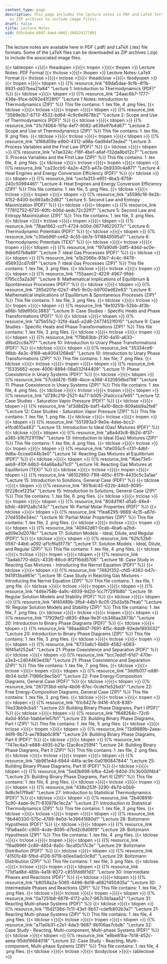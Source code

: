 ```yaml
---
content_type: page
description: This page includes the lecture notes in PDF and LaTeX format (included
  as ZIP archives to include image files).
draft: false
title: Lecture Notes
uid: 035cbabe-684f-4ae4-b662-1b832d177d01
---
```

The lecture notes are available here in PDF (.pdf) and LaTeX (.tex) file formats. Some of the LaTeX files can be downloaded as ZIP archives (.zip) to include the associated image files.

{{< tableopen >}}{{< theadopen >}}{{< tropen >}}{{< thopen >}}
Lecture Notes: PDF Format
{{< thclose >}}{{< thopen >}}
Lecture Notes: LaTeX Format
{{< thclose >}}{{< trclose >}}{{< theadclose >}}{{< tbodyopen >}}{{< tropen >}}{{< tdopen >}}
{{% resource_link "69da5daa-9cfb-4f1b-8931-dd37bea21a84" "Lecture 1: Introduction to Thermodynamics (PDF)" %}}
{{< tdclose >}}{{< tdopen >}}
{{% resource_link "24aac6b7-1777-436e-91ce-b092e41f28f0" "Lecture 1 Notes: Introduction to Thermodynamics (ZIP)" %}} This file contains: 1 .tex file, 4 .png files.
{{< tdclose >}}{{< trclose >}}{{< tropen >}}{{< tdopen >}}
{{% resource_link "3589e0b7-6713-4532-bd64-4c9c6e8678b2" "Lecture 2: Scope and Use of Thermodynamics (PDF)" %}}
{{< tdclose >}}{{< tdopen >}}
{{% resource_link "31c74064-191a-4ef7-9082-a636e97b4d67" "Lecture 2: Scope and Use of Thermodynamics (ZIP)" %}} This file contains: 1 .tex file, 9 .png files.
{{< tdclose >}}{{< trclose >}}{{< tropen >}}{{< tdopen >}}
{{% resource_link "d166d09a-e9b0-4312-a98a-0ad94ef3eded" "Lecture 3: Process Variables and the First Law (PDF)" %}}
{{< tdclose >}}{{< tdopen >}}
{{% resource_link "e7ae324c-f16f-4be1-a6af-f32da8bd12c7" "Lecture 3: Process Variables and the First Law (ZIP)" %}} This file contains: 1 .tex file, 4 .png files.
{{< tdclose >}}{{< trclose >}}{{< tropen >}}{{< tdopen >}}
{{% resource_link "ca23ccb5-4a2e-42f3-a47a-0b9330c4a871" "Lecture 4: Heat Engines and Energy Conversion Efficiency (PDF)" %}}
{{< tdclose >}}{{< tdopen >}}
{{% resource_link "cecfa313-e951-4ba3-8758-240c50994461" "Lecture 4: Heat Engines and Energy Conversion Efficiency (ZIP)" %}} This file contains: 1 .tex file, 5 .png files.
{{< tdclose >}}{{< trclose >}}{{< tropen >}}{{< tdopen >}}
{{% resource_link "a5596c18-9e2b-4152-8400-bc693a9c2d82" "Lecture 5: Second Law and Entropy Maximization (PDF)" %}}
{{< tdclose >}}{{< tdopen >}}
{{% resource_link "77812752-6735-40fc-b06d-aedc72c32ff7" "Lecture 5: Second Law and Entropy Maximization (ZIP)" %}} This file contains: 1 .tex file, 5 .png files.
{{< tdclose >}}{{< trclose >}}{{< tropen >}}{{< tdopen >}}
{{% resource_link "78ae1662-ccf1-4724-b00d-0677d622077c" "Lecture 6: Thermodynamic Potentials (PDF)" %}}
{{< tdclose >}}{{< tdopen >}}
{{% resource_link "c30eb96f-ce62-4c55-bb7e-5118849595a1" "Lecture 6: Thermodynamic Potentials (TEX)" %}}
{{< tdclose >}}{{< trclose >}}{{< tropen >}}{{< tdopen >}}
{{% resource_link "197a90d6-2df5-4d4d-ac0e-9dbbf07b8a89" "Lecture 7: Ideal Gas Processes (PDF)" %}}
{{< tdclose >}}{{< tdopen >}}
{{% resource_link "e1b2066e-93b7-4c4c-9478-456932cd7c6f" "Lecture 7: Ideal Gas Processes (ZIP)" %}} This file contains: 1 .tex file, 3 .png files.
{{< tdclose >}}{{< trclose >}}{{< tropen >}}{{< tdopen >}}
{{% resource_link "755aaec2-4228-4967-9fdd-f795cc5a2a36" "Lecture 8: Mathematical Implications of Equilibrium & Spontaneous Processes (PDF)" %}}
{{< tdclose >}}{{< tdopen >}}
{{% resource_link "265d201e-02e7-4fe5-9c0c-b9700ad62e83" "Lecture 8: Mathematical Implications of Equilibrium & Spontaneous Processes (ZIP)" %}} This file contains: 1 .tex file, 3 .png files.
{{< tdclose >}}{{< trclose >}}{{< tropen >}}{{< tdopen >}}
{{% resource_link "8e10251b-52bb-4f3b-a66b-1d9d950c3883" "Lecture 9: Case Studies - Specific Heats and Phase Transformations (PDF)" %}}
{{< tdclose >}}{{< tdopen >}}
{{% resource_link "d75b51e2-32fd-4aa5-a2d8-24774521f010" "Lecture 9: Case Studies - Specific Heats and Phase Transformations (ZIP)" %}} This file contains: 1 .tex file, 3 .png files.
{{< tdclose >}}{{< trclose >}}{{< tropen >}}{{< tdopen >}}
{{% resource_link "f79b63bb-2f30-4a10-a633-d9bd2cc9a7f7" "Lecture 10: Introduction to Unary Phase Transformations (PDF)" %}}
{{< tdclose >}}{{< tdopen >}}
{{% resource_link "35334ce6-96bb-4e3c-9169-eb40041268e8" "Lecture 10: Introduction to Unary Phase Transformations (ZIP)" %}} This file contains: 1 .tex file, 7 .png files.
{{< tdclose >}}{{< trclose >}}{{< tropen >}}{{< tdopen >}}
{{% resource_link "15335662-ecee-4006-8894-08a032f44409" "Lecture 11: Phase Coexistence in Unary Systems (PDF)" %}}
{{< tdclose >}}{{< tdopen >}}
{{% resource_link "57cdd476-1586-4bce-a368-4320656bd798" "Lecture 11: Phase Coexistence in Unary Systems (ZIP)" %}} This file contains: 1 .tex file, 4 .png files.
{{< tdclose >}}{{< trclose >}}{{< tropen >}}{{< tdopen >}}
{{% resource_link "d739c219-2521-4a77-b005-2fadccca7e65" "Lecture 12: Case Studies - Saturation Vapor Pressure (PDF)" %}}
{{< tdclose >}}{{< tdopen >}}
{{% resource_link "af3d8d2b-baf1-4a10-8bcb-809abb9a2fe8" "Lecture 12: Case Studies - Saturation Vapor Pressure (ZIP)" %}} This file contains: 1 .tex file, 1 .png file.
{{< tdclose >}}{{< trclose >}}{{< tropen >}}{{< tdopen >}}
{{% resource_link "551393a3-9e0e-4dee-bcc2-e1fcd610a483" "Lecture 13: Introduction to Ideal (Gas) Mixtures (PDF)" %}}
{{< tdclose >}}{{< tdopen >}}
{{% resource_link "a8a4d3c8-8b2d-4f37-a385-b167f21f119e" "Lecture 13: Introduction to Ideal (Gas) Mixtures (ZIP)" %}} This file contains: 1 .tex file, 4 .png files.
{{< tdclose >}}{{< trclose >}}{{< tropen >}}{{< tdopen >}}
{{% resource_link "d1e055c5-cf31-4dbf-9d6a-0ccee044b3e0" "Lecture 14: Reacting Gas Mixtures at Equilibrium (PDF)" %}}
{{< tdclose >}}{{< tdopen >}}
{{% resource_link "16ae73e5-aeb9-410f-b8b3-64a66a4a71c0" "Lecture 14: Reacting Gas Mixtures at Equilibrium (TEX)" %}}
{{< tdclose >}}{{< trclose >}}{{< tropen >}}{{< tdopen >}}
{{% resource_link "46102960-71f4-465c-8179-4435c5c3a1ae" "Lecture 15: Introduction to Solutions, General Case (PDF)" %}}
{{< tdclose >}}{{< tdopen >}}
{{% resource_link "851bdc45-622b-44b5-9095-0f228cef225a" "Lecture 15: Introduction to Solutions, General Case (ZIP)" %}} This file contains: 1 .tex file, 6 .png files.
{{< tdclose >}}{{< trclose >}}{{< tropen >}}{{< tdopen >}}
{{% resource_link "804d1161-d5a5-48e4-b9dc-48912a8c143c" "Lecture 16: Partial Molar Properties (PDF)" %}}
{{< tdclose >}}{{< tdopen >}}
{{% resource_link "f1ea6295-9869-4c15-a87d-27d4558e34ec" "Lecture 16: Partial Molar Properties (ZIP)" %}} This file contains: 1 .tex file, 2 .png files.
{{< tdclose >}}{{< trclose >}}{{< tropen >}}{{< tdopen >}}
{{% resource_link "40942d61-0cab-4ba6-a2bd-ad09e3d2078c" "Lecture 17: Solution Models - Ideal, Dilute, and Regular (PDF)" %}}
{{< tdclose >}}{{< tdopen >}}
{{% resource_link "62fc52b6-0567-44b6-a092-af1cf6a5f77b" "Lecture 17: Solution Models - Ideal, Dilute, and Regular (ZIP)" %}} This file contains: 1 .tex file, 4 .png files.
{{< tdclose >}}{{< trclose >}}{{< tropen >}}{{< tdopen >}}
{{% resource_link "3adab770-dd2c-4336-86cd-8f2f16dd5706" "Lecture 18: Case Study in Reacting Gas Mixtures - Introducing the Nernst Equation (PDF)" %}}
{{< tdclose >}}{{< tdopen >}}
{{% resource_link "7482f352-cfd5-4382-b47c-941913ba961e" "Lecture 18: Case Study in Reacting Gas Mixtures - Introducing the Nernst Equation (ZIP)" %}} This file contains: 1 .tex file, 1 .png file.
{{< tdclose >}}{{< trclose >}}{{< tropen >}}{{< tdopen >}}
{{% resource_link "446e758b-4a9c-4939-9d2d-1cc7f7291b8b" "Lecture 19: Regular Solution Models and Stability (PDF)" %}}
{{< tdclose >}}{{< tdopen >}}
{{% resource_link "4f40489b-3fb4-44b1-8c05-25d3a5b7feab" "Lecture 19: Regular Solution Models and Stability (ZIP)" %}} This file contains: 1 .tex file, 7 .png files.
{{< tdclose >}}{{< trclose >}}{{< tropen >}}{{< tdopen >}}
{{% resource_link "17929ef2-d835-49aa-9e3f-cb346aa3873b" "Lecture 20: Introduction to Binary Phase Diagrams (PDF)" %}}
{{< tdclose >}}{{< tdopen >}}
{{% resource_link "98aad6d7-7691-4f5c-8dd8-92ede1893032" "Lecture 20: Introduction to Binary Phase Diagrams (ZIP)" %}} This file contains: 1 .tex file, 3 .png files.
{{< tdclose >}}{{< trclose >}}{{< tropen >}}{{< tdopen >}}
{{% resource_link "8733a8c1-6b69-4582-b083-16f45a1252a4" "Lecture 21: Phase Coexistence and Separation (PDF)" %}}
{{< tdclose >}}{{< tdopen >}}
{{% resource_link "bcc7edd1-61d7-470e-a3e3-c2d04463ed3b" "Lecture 21: Phase Coexistence and Separation (ZIP)" %}} This file contains: 1 .tex file, 7 .png files.
{{< tdclose >}}{{< trclose >}}{{< tropen >}}{{< tdopen >}}
{{% resource_link "3ddfb017-e88f-4b34-bcbf-71966c9ec5b0" "Lecture 22: Free Energy-Composition Diagrams, General Case (PDF)" %}}
{{< tdclose >}}{{< tdopen >}}
{{% resource_link "2672f3bd-eb1a-4b06-87ec-0cde11e52bd3" "Lecture 22: Free Energy-Composition Diagrams, General Case (ZIP)" %}} This file contains: 1 .tex file, 3 .png files.
{{< tdclose >}}{{< trclose >}}{{< tropen >}}{{< tdopen >}}
{{% resource_link "61c6427e-9416-41c8-8381-74e33bb9cba5" "Lecture 23: Building Binary Phase Diagrams, Part I (PDF)" %}}
{{< tdclose >}}{{< tdopen >}}
{{% resource_link "f648264c-72c6-4a0d-855d-1dabbe1e57b1" "Lecture 23: Building Binary Phase Diagrams, Part I (ZIP)" %}} This file contains: 1 .tex file, 5 .png files.
{{< tdclose >}}{{< trclose >}}{{< tropen >}}{{< tdopen >}}
{{% resource_link "13d9889b-2aea-46f6-9b73-ae789ab6c8f8" "Lecture 24: Building Binary Phase Diagrams, Part II (PDF)" %}}
{{< tdclose >}}{{< tdopen >}}
{{% resource_link "747ec4a3-e888-4935-b21a-12ac8ce259f4" "Lecture 24: Building Binary Phase Diagrams, Part II (ZIP)" %}} This file contains: 1 .tex file, 2 .png files.
{{< tdclose >}}{{< trclose >}}{{< tropen >}}{{< tdopen >}}
{{% resource_link "db961e4d-6944-44fa-ac9e-0a0190847844" "Lecture 25: Building Binary Phase Diagrams, Part III (PDF)" %}}
{{< tdclose >}}{{< tdopen >}}
{{% resource_link "5ed3b698-bfba-42e6-940d-31c3b000f4b4" "Lecture 25: Building Binary Phase Diagrams, Part III (ZIP)" %}} This file contains: 1 .tex file, 6 .png files.
{{< tdclose >}}{{< trclose >}}{{< tropen >}}{{< tdopen >}}
{{% resource_link "438e253f-3290-4b7d-b5b9-9d8cfe17f9a6" "Lecture 27: Introduction to Statistical Thermodynamics (PDF)" %}}
{{< tdclose >}}{{< tdopen >}}
{{% resource_link "2b408916-5c90-4ade-9c71-610978c1ec2a" "Lecture 27: Introduction to Statistical Thermodynamics (ZIP)" %}} This file contains: 1 .tex file, 3 .png files.
{{< tdclose >}}{{< trclose >}}{{< tropen >}}{{< tdopen >}}
{{% resource_link "8b440330-575c-4789-8e0d-1e39841880d1" "Lecture 28: Boltzmann Hypothesis (PDF)" %}}
{{< tdclose >}}{{< tdopen >}}
{{% resource_link "91a8aa0c-c905-4cde-8095-d7bd2c6d06f9" "Lecture 28: Boltzmann Hypothesis (ZIP)" %}} This file contains: 1 .tex file, 4 .png files.
{{< tdclose >}}{{< trclose >}}{{< tropen >}}{{< tdopen >}}
{{% resource_link "f6ad996f-2c89-4854-9a0c-1bcaf0c17c3e" "Lecture 29: Boltzmann Distribution (PDF)" %}}
{{< tdclose >}}{{< tdopen >}}
{{% resource_link "41501c48-5fbd-4126-9719-b0ee0adc0c8d" "Lecture 29: Boltzmann Distribution (ZIP)" %}} This file contains: 1 .tex file, 3 .png files.
{{< tdclose >}}{{< trclose >}}{{< tropen >}}{{< tdopen >}}
{{% resource_link "71d1ad8d-485b-4a18-8072-c855fdd6f1d3" "Lecture 30: Intermediate Phases and Reactions (PDF)" %}}
{{< tdclose >}}{{< tdopen >}}
{{% resource_link "b8058a2a-5065-4496-8d18-a6821450405a" "Lecture 30: Intermediate Phases and Reactions (ZIP)" %}} This file contains: 1 .tex file, 7 .png files.
{{< tdclose >}}{{< trclose >}}{{< tropen >}}{{< tdopen >}}
{{% resource_link "0a7251b8-6676-4172-a3c7-967c5b1aaa52" "Lecture 31: Reacting Multi-phase Systems (PDF)" %}}
{{< tdclose >}}{{< tdopen >}}
{{% resource_link "15d2138d-7c11-43e1-8b57-cdefb802b3a7" "Lecture 31: Reacting Multi-phase Systems (ZIP)" %}} This file contains: 1 .tex file, 4 .png files.
{{< tdclose >}}{{< trclose >}}{{< tropen >}}{{< tdopen >}}
{{% resource_link "a71a0b31-c2e1-4da3-9687-8b106ae7cbdb" "Lecture 32: Case Study - Reacting, Multi-component, Multi-phase Systems (PDF)" %}}
{{< tdclose >}}{{< tdopen >}}
{{% resource_link "e8be81ba-7b18-452c-aeea-95dd16684018" "Lecture 32: Case Study - Reacting, Multi-component, Multi-phase Systems (ZIP)" %}} This file contains: 1 .tex file, 4 .png files.
{{< tdclose >}}{{< trclose >}}{{< tbodyclose >}}{{< tableclose >}}